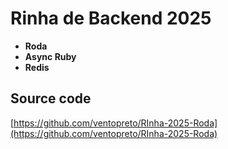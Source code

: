 # Rinha de Backend 2025

- **Roda**
- **Async Ruby**
- **Redis**

## Source code
[https://github.com/ventopreto/RInha-2025-Roda](https://github.com/ventopreto/RInha-2025-Roda)
